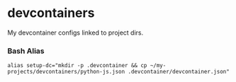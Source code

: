 # devcontainers

My devcontainer configs linked to project dirs.


### Bash Alias

```
alias setup-dc="mkdir -p .devcontainer && cp ~/my-projects/devcontainers/python-js.json .devcontainer/devcontainer.json"
```
